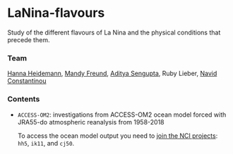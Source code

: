 # LaNina-flavours

Study of the different flavours of La Nina and the physical conditions that precede them.

### Team
[Hanna Heidemann](@h-hdm), [Mandy Freund](@ClimateFreund), [Aditya Sengupta](@adisen99), Ruby Lieber, [Navid Constantinou](@navidcy)

### Contents

- `ACCESS-OM2`: investigations from ACCESS-OM2 ocean model forced with JRA55-do atmospheric reanalysis from 1958-2018

  To access the ocean model output you need to [join the NCI projects](https://my.nci.org.au/mancini): `hh5`, `ik11`, and `cj50`.
